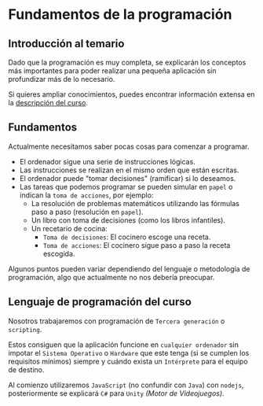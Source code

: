 # Fundamentos de la programación

## Introducción al temario
Dado que la programación es muy completa, se explicarán los conceptos más importantes para poder realizar una pequeña aplicación sin profundizar más de lo necesario.

Si quieres ampliar conocimientos, puedes encontrar información extensa en la [descripción del curso](/#Índice).

## Fundamentos
Actualmente necesitamos saber pocas cosas para comenzar a programar.

- El ordenador sigue una serie de instrucciones lógicas.
- Las instrucciones se realizan en el mismo orden que están escritas.
- El ordenador puede "tomar decisiones" (ramificar) si lo deseamos.
- Las tareas que podemos programar se pueden simular en `papel` o indican la `toma de acciones`, por ejemplo:
    - La resolución de problemas matemáticos utilizando las fórmulas paso a paso (resolución en `papel`).
    - Un libro con toma de decisiones (como los libros infantiles).
    - Un recetario de cocina:
        - `Toma de decisiones`: El cocinero escoge una receta.
        - `Toma de acciones`: El cocinero sigue paso a paso la receta escogida.

Algunos puntos pueden variar dependiendo del lenguaje o metodología de programación, algo que actualmente no nos debería preocupar.

## Lenguaje de programación del curso

Nosotros trabajaremos con programación de `Tercera generación` o `scripting`.

Estos consiguen que la aplicación funcione en `cualquier ordenador` sin impotar el `Sistema Operativo` o `Hardware` que este tenga (si se cumplen los requisitos mínimos) siempre y cuándo exista un `Intérprete` para el equipo de destino.

Al comienzo utilizaremos `JavaScript` (no confundir con `Java`) con `nodejs`, posteriormente se explicará `C#` para `Unity` *(Motor de Videojuegos)*.